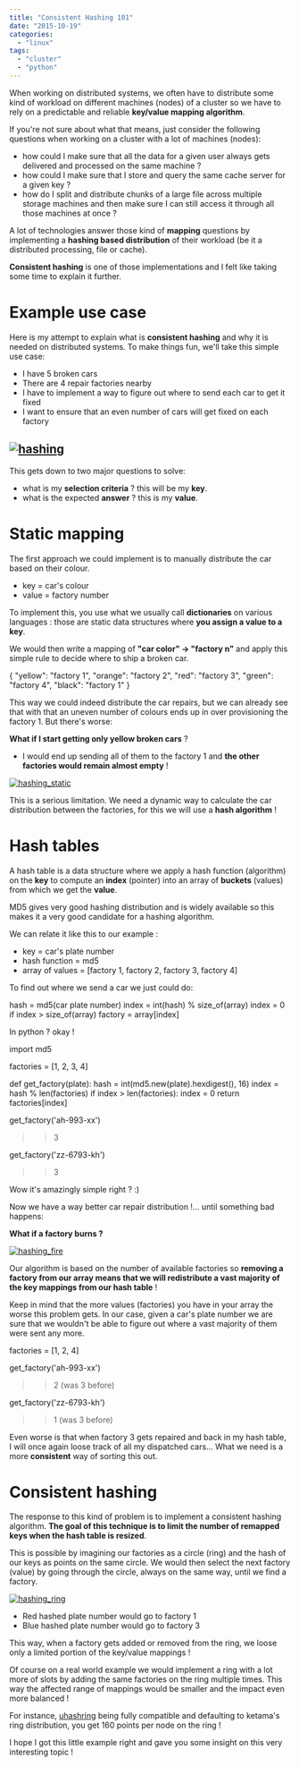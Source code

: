 ```yaml
---
title: "Consistent Hashing 101"
date: "2015-10-19"
categories: 
  - "linux"
tags: 
  - "cluster"
  - "python"
---
```


When working on distributed systems, we often have to distribute some kind of workload on different machines (nodes) of a cluster so we have to rely on a predictable and reliable **key/value mapping algorithm**.

If you're not sure about what that means, just consider the following questions when working on a cluster with a lot of machines (nodes):

- how could I make sure that all the data for a given user always gets delivered and processed on the same machine ?
- how could I make sure that I store and query the same cache server for a given key ?
- how do I split and distribute chunks of a large file across multiple storage machines and then make sure I can still access it through all those machines at once ?

A lot of technologies answer those kind of **mapping** questions by implementing a **hashing based distribution** of their workload (be it a distributed processing, file or cache).

**Consistent hashing** is one of those implementations and I felt like taking some time to explain it further.

# Example use case

Here is my attempt to explain what is **consistent hashing** and why it is needed on distributed systems. To make things fun, we'll take this simple use case:

- I have 5 broken cars
- There are 4 repair factories nearby
- I have to implement a way to figure out where to send each car to get it fixed
- I want to ensure that an even number of cars will get fixed on each factory

## [![hashing](images/hashing.png)](http://www.ultrabug.fr/wordpress/wp-content/uploads/2015/10/hashing.png)

This gets down to two major questions to solve:

- what is my **selection criteria** ? this will be my **key**.
- what is the expected **answer** ? this is my **value**.

# Static mapping

The first approach we could implement is to manually distribute the car based on their colour.

- key = car's colour
- value = factory number

To implement this, you use what we usually call **dictionaries** on various languages : those are static data structures where **you assign a value to a key**.

We would then write a mapping of **"car color" -> "factory n"** and apply this simple rule to decide where to ship a broken car.

{
  "yellow": "factory 1",
  "orange": "factory 2",
  "red": "factory 3",
  "green": "factory 4",
  "black": "factory 1"
}

This way we could indeed distribute the car repairs, but we can already see that with that an uneven number of colours ends up in over provisioning the factory 1. But there's worse:

**What if I start getting only yellow broken cars** ?

- I would end up sending all of them to the factory 1 and **the other factories would remain almost empty** !

[![hashing_static](images/hashing_static-300x264.png)](http://www.ultrabug.fr/wordpress/wp-content/uploads/2015/10/hashing_static.png)

This is a serious limitation. We need a dynamic way to calculate the car distribution between the factories, for this we will use a **hash algorithm** !

# Hash tables

A hash table is a data structure where we apply a hash function (algorithm) on the **key** to compute an **index** (pointer) into an array of **buckets** (values) from which we get the **value**.

MD5 gives very good hashing distribution and is widely available so this makes it a very good candidate for a hashing algorithm.

We can relate it like this to our example :

- key = car's plate number
- hash function = md5
- array of values = [factory 1, factory 2, factory 3, factory 4]

To find out where we send a car we just could do:

hash = md5(car plate number)
index = int(hash) % size_of(array)
index = 0 if index > size_of(array)
factory = array[index]

In python ? okay !

import md5

factories = [1, 2, 3, 4]

def get_factory(plate):
    hash = int(md5.new(plate).hexdigest(), 16)
    index = hash % len(factories)
    if index > len(factories):
        index = 0
    return factories[index]

get_factory('ah-993-xx')
>> 3

get_factory('zz-6793-kh')
>> 3

Wow it's amazingly simple right ? :)

Now we have a way better car repair distribution !... until something bad happens:

**What if a factory burns ?**

[![hashing_fire](images/hashing_fire-300x274.png)](http://www.ultrabug.fr/wordpress/wp-content/uploads/2015/10/hashing_fire.png)

Our algorithm is based on the number of available factories so **removing a factory from our array means that we will redistribute a vast majority of the key mappings from our hash table** !

Keep in mind that the more values (factories) you have in your array the worse this problem gets. In our case, given a car's plate number we are sure that we wouldn't be able to figure out where a vast majority of them were sent any more.

factories = [1, 2, 4]

get_factory('ah-993-xx')
>> 2 (was 3 before)

get_factory('zz-6793-kh')
>> 1 (was 3 before)

Even worse is that when factory 3 gets repaired and back in my hash table, I will once again loose track of all my dispatched cars... What we need is a more **consistent** way of sorting this out.

# Consistent hashing

The response to this kind of problem is to implement a consistent hashing algorithm. **The goal of this technique is to limit the number of remapped keys when the hash table is resized**.

This is possible by imagining our factories as a circle (ring) and the hash of our keys as points on the same circle. We would then select the next factory (value) by going through the circle, always on the same way, until we find a factory.

[![hashing_ring](images/hashing_ring.png)](http://www.ultrabug.fr/wordpress/wp-content/uploads/2015/10/hashing_ring.png)

- Red hashed plate number would go to factory 1
- Blue hashed plate number would go to factory 3

This way, when a factory gets added or removed from the ring, we loose only a limited portion of the key/value mappings !

Of course on a real world example we would implement a ring with a lot more of slots by adding the same factories on the ring multiple times. This way the affected range of mappings would be smaller and the impact even more balanced !

For instance, [uhashring](https://github.com/ultrabug/uhashring) being fully compatible and defaulting to ketama's ring distribution, you get 160 points per node on the ring !

I hope I got this little example right and gave you some insight on this very interesting topic !
